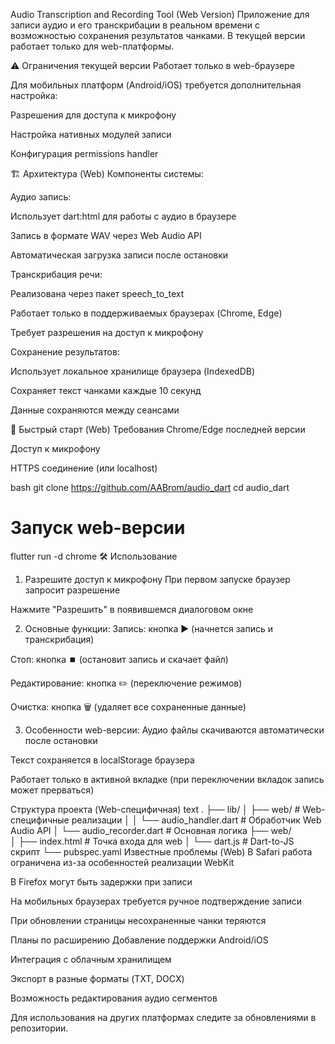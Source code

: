 Audio Transcription and Recording Tool (Web Version)
Приложение для записи аудио и его транскрибации в реальном времени с возможностью сохранения результатов чанками. В текущей версии работает только для web-платформы.

⚠️ Ограничения текущей версии
Работает только в web-браузере

Для мобильных платформ (Android/iOS) требуется дополнительная настройка:

Разрешения для доступа к микрофону

Настройка нативных модулей записи

Конфигурация permissions handler

🏗️ Архитектура (Web)
Компоненты системы:

Аудио запись:

Использует dart:html для работы с аудио в браузере

Запись в формате WAV через Web Audio API

Автоматическая загрузка записи после остановки

Транскрибация речи:

Реализована через пакет speech_to_text

Работает только в поддерживаемых браузерах (Chrome, Edge)

Требует разрешения на доступ к микрофону

Сохранение результатов:

Использует локальное хранилище браузера (IndexedDB)

Сохраняет текст чанками каждые 10 секунд

Данные сохраняются между сеансами

🚀 Быстрый старт (Web)
Требования
Chrome/Edge последней версии

Доступ к микрофону

HTTPS соединение (или localhost)

bash
git clone https://github.com/AABrom/audio_dart
cd audio_dart

# Запуск web-версии
flutter run -d chrome
🛠️ Использование
1. Разрешите доступ к микрофону
При первом запуске браузер запросит разрешение

Нажмите "Разрешить" в появившемся диалоговом окне

2. Основные функции:
Запись: кнопка ▶️ (начнется запись и транскрибация)

Стоп: кнопка ⏹️ (остановит запись и скачает файл)

Редактирование: кнопка ✏️ (переключение режимов)

Очистка: кнопка 🗑️ (удаляет все сохраненные данные)

3. Особенности web-версии:
Аудио файлы скачиваются автоматически после остановки

Текст сохраняется в localStorage браузера

Работает только в активной вкладке (при переключении вкладок запись может прерваться)

Структура проекта (Web-специфичная)
text
.
├── lib/
│   ├── web/                  # Web-специфичные реализации
│   │   └── audio_handler.dart # Обработчик Web Audio API
│   └── audio_recorder.dart   # Основная логика
├── web/                      
│   ├── index.html            # Точка входа для web
│   └── dart.js               # Dart-to-JS скрипт
└── pubspec.yaml
Известные проблемы (Web)
В Safari работа ограничена из-за особенностей реализации WebKit

В Firefox могут быть задержки при записи

На мобильных браузерах требуется ручное подтверждение записи

При обновлении страницы несохраненные чанки теряются

Планы по расширению
Добавление поддержки Android/iOS

Интеграция с облачным хранилищем

Экспорт в разные форматы (TXT, DOCX)

Возможность редактирования аудио сегментов

Для использования на других платформах следите за обновлениями в репозитории.